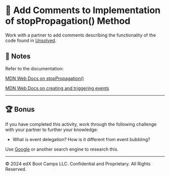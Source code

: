 # 📐 Add Comments to Implementation of stopPropagation() Method

Work with a partner to add comments describing the functionality of the code found in [Unsolved](./Unsolved/assets/js/script.js).

## 📝 Notes

Refer to the documentation: 

[MDN Web Docs on stopPropagation()](https://developer.mozilla.org/en-US/docs/Web/API/Event/stopPropagation)

[MDN Web Docs on creating and triggering events](https://developer.mozilla.org/en-US/docs/Web/Guide/Events/Creating_and_triggering_events)

---

## 🏆 Bonus

If you have completed this activity, work through the following challenge with your partner to further your knowledge:

* What is event delegation? How is it different from event bubbling?

Use [Google](https://www.google.com) or another search engine to research this.

---
© 2024 edX Boot Camps LLC. Confidential and Proprietary. All Rights Reserved.
